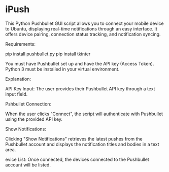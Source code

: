 # iPush
This Python Pushbullet GUI script allows you to connect your mobile device to Ubuntu, displaying real-time notifications through an easy interface. It offers device pairing, connection status tracking, and notification syncing.


Requirements:

pip install pushbullet.py
pip install tkinter


You must have Pushbullet set up and have the API key (Access Token).
Python 3 must be installed in your virtual environment.


 
Explanation:

API Key Input: The user provides their Pushbullet API key through a text input field.
    

Pshbullet Connection: 
    
When the user clicks "Connect", the script will authenticate with Pushbullet using the provided API key.


Show Notifications: 

Clicking "Show Notifications" retrieves the latest pushes from the Pushbullet account and    displays the notification titles and bodies in a text area.

    
evice List: Once connected, the devices connected to the Pushbullet account will be listed.
